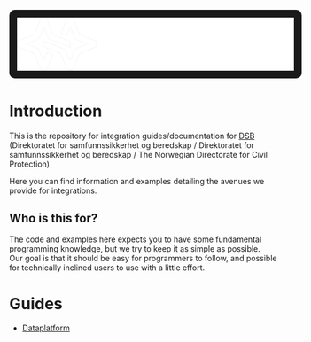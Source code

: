 <img
    src="./assets/images/DSB__Logo_Navnetrekk_Hvit.svg"
    style="
        background: #1A1A1A;
        padding: 1em;
        border-radius: 10px;
        max-width: 500px;
    "
/>

# Introduction
This is the repository for integration guides/documentation for [DSB](https://www.dsb.no/)
<br>(Direktoratet for samfunnssikkerhet og beredskap / Direktoratet for samfunnssikkerhet og beredskap / The Norwegian Directorate for Civil Protection)

Here you can find information and examples detailing the avenues we provide for integrations.

## Who is this for?

The code and examples here expects you to have some fundamental programming knowledge, but we try to keep it as simple as possible.
<br>Our goal is that it should be easy for programmers to follow, and possible for technically inclined users to use with a little effort.

# Guides
- [Dataplatform](./dataplatform/README.md)